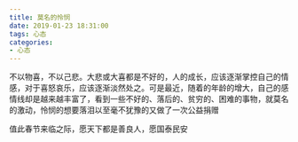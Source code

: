 ```yaml
---
title: 莫名的怜悯
date: 2019-01-23 18:31:00
tags: 心态
categories:
- 心态
---
```


不以物喜，不以己悲。大悲或大喜都是不好的，人的成长，应该逐渐掌控自己的情感，对于喜怒哀乐，应该逐渐淡然处之。可是最近，随着的年龄的增大，自己的感情线却是越来越丰富了，看到一些不好的、落后的、贫穷的、困难的事物，就莫名的激动，怜悯的想要落泪以至毫不犹豫的又做了一次公益捐赠

值此春节来临之际，愿天下都是善良人，愿国泰民安